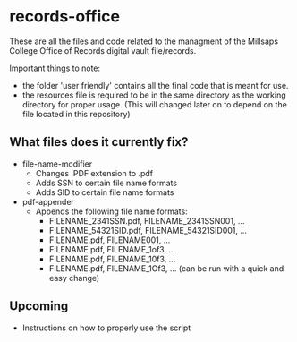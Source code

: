 # records-office
These are all the files and code related to the managment of the Millsaps College Office of Records digital vault file/records.

Important things to note:
- the folder 'user friendly' contains all the final code that is meant for use. 
- the resources file is required to be in the same directory as the working directory for proper usage. (This will changed later on to depend on the file located in this repository)

## What files does it currently fix?
- file-name-modifier
  - Changes .PDF extension to .pdf
  - Adds SSN to certain file name formats
  - Adds SID to certain file name formats
- pdf-appender
  - Appends the following file name formats:
    - FILENAME_2341SSN.pdf, FILENAME_2341SSN001, ...
    - FILENAME_54321SID.pdf, FILENAME_54321SID001, ...
    - FILENAME.pdf, FILENAME001, ...
    - FILENAME.pdf, FILENAME_1of3, ...
    - FILENAME.pdf, FILENAME_10f3, ...
    - FILENAME.pdf, FILENAME_1Of3, ... (can be run with a quick and easy change)
    

## Upcoming

- Instructions on how to properly use the script
